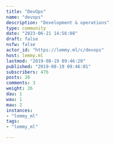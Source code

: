 ```yaml
---
title: "DevOps" 
name: "devops"
description: "Development & operations"
type: community
date: "2023-06-21 14:56:08"
draft: false
nsfw: false
actor_id: "https://lemmy.ml/c/devops"
host: lemmy.ml
lastmod: "2019-08-19 09:46:20"
published: "2019-08-19 09:46:01"
subscribers: 476
posts: 26
comments: 3
weight: 26
dau: 1
wau: 1
mau: 2
instances:
- "lemmy_ml"
tags: 
- "lemmy_ml"

---
```

